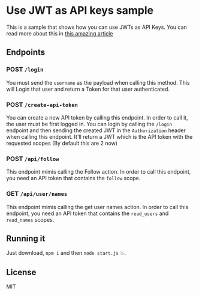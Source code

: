 # Use JWT as API keys sample

This is a sample that shows how you can use JWTs as API Keys. You can read more about this in [this amazing article](https://auth0.com/blog/2014/12/02/using-json-web-tokens-as-api-keys/)

## Endpoints

### POST `/login`

You must send the `username` as the payload when calling this method. This will Login that user and return a Token for that user authenticated.

### POST `/create-api-token`

You can create a new API token by calling this endpoint. In order to call it, the user must be first logged in. You can login by calling the `/login` endpoint and then sending the created JWT in the `Authorization` header when calling this endpoint. It'll return a JWT which is the API token with the requested scopes (By default this are 2 now)

### POST `/api/follow`

This endpoint mimis calling the Follow action. In order to call this endpoint, you need an API token that contains the `follow` scope.

### GET `/api/user/names`

This endpoint mimis calling the get user names action. In order to call this endpoint, you need an API token that contains the `read_users` and `read_names` scopes.

## Running it

Just download, `npm i` and then `node start.js` :boom:.

## License 

MIT
